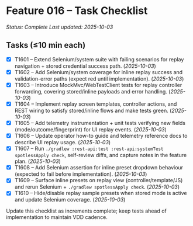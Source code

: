 # Feature 016 – Task Checklist

_Status: Complete_
_Last updated: 2025-10-03_

## Tasks (≤10 min each)
- [x] T1601 – Extend Selenium/system suite with failing scenarios for replay navigation + stored credential success path. (_2025-10-03_)
- [x] T1602 – Add Selenium/system coverage for inline replay success and validation-error paths (expect red until implementation). (_2025-10-03_)
- [x] T1603 – Introduce MockMvc/WebTestClient tests for replay controller forwarding, covering stored/inline payloads and error handling. (_2025-10-03_)
- [x] T1604 – Implement replay screen templates, controller actions, and REST wiring to satisfy stored/inline flows and make tests green. (_2025-10-03_)
- [x] T1605 – Add telemetry instrumentation + unit tests verifying new fields (mode/outcome/fingerprint) for UI replay events. (_2025-10-03_)
- [x] T1606 – Update operator how-to guide and telemetry reference docs to describe UI replay usage. (_2025-10-03_)
- [x] T1607 – Run `./gradlew :rest-api:test :rest-api:systemTest spotlessApply check`, self-review diffs, and capture notes in the feature plan. (_2025-10-03_)
- [x] T1608 – Add Selenium assertion for inline preset dropdown behaviour (expected to fail before implementation). (_2025-10-03_)
- [x] T1609 – Surface inline presets on replay view (controller/template/JS) and rerun Selenium + `./gradlew spotlessApply check`. (_2025-10-03_)
- [x] T1610 – Hide/disable replay sample presets when stored mode is active and update Selenium coverage. (_2025-10-03_)

Update this checklist as increments complete; keep tests ahead of implementation to maintain VDD cadence.
